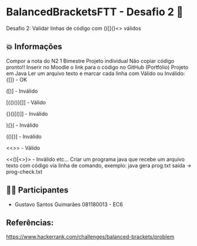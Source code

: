 # BalancedBracketsFTT - Desafio 2 📝
Desafio 2: Validar linhas de código com ()[]{}<> válidos


## 💥 Informações 

Compor a nota do N2 1 Bimestre
Projeto individual
Não copiar código pronto!!
Inserir no Moodle o link para o código no GitHub (Portfólio)
Projeto em Java
Ler um arquivo texto e marcar cada linha com Válido ou Inválido:
{[]} - OK

([)] - Inválido

[{()()}[]] - Válido

{}()[()]] - Inválido

)[{}]()( - Inválido

(()[)] - Inválido

<<[]()>> - Válido

<<()[<>}> - Inválido
etc...
Criar um programa java que recebe um arquivo texto com código via linha de comando, exemplo:
java gera prog.txt 
saída -> prog-check.txt

## 👨‍💻  Participantes
- Gustavo Santos Guimarães 081180013 - EC6

## Referências:

https://www.hackerrank.com/challenges/balanced-brackets/problem
